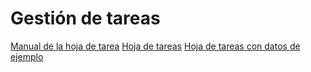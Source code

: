 # Gestión de tareas
[Manual de la hoja de tarea](Manual-TO.pdf)
[Hoja de tareas](OT-2016.xls)
[Hoja de tareas con datos de ejemplo](OT-example.xlsm)
